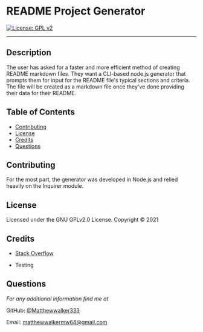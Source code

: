 # README Project Generator

[![License: GPL v2](https://img.shields.io/badge/License-GPL%20v2-blue.svg)](https://www.gnu.org/licenses/old-licenses/gpl-2.0.en.html)

---

## Description
The user has asked for a faster and more efficient method of creating README markdown files. They want a CLI-based node.js generator that prompts them for input for the README file's typical sections and criteria. The file will be created as a markdown file once they've done providing their data for their README.

## Table of Contents
* [Contributing](#contributing)
* [License](#license)
* [Credits](#credits)
* [Questions](#questions)

## Contributing
For the most part, the generator was developed in Node.js and relied heavily on the Inquirer module.

## License 
Licensed under the GNU GPLv2.0 License. Copyright © 2021

## Credits
* [Stack Overflow](https://stackoverflow.com/)

* Testing

## Questions
*For any additional information find me at* 

GitHub: [@Matthewwalker333](https://github.com/Matthewwalker333/)

Email: [matthewwalkermw64@gmail.com](mailto:matthewwalkermw64@gmail.com)
